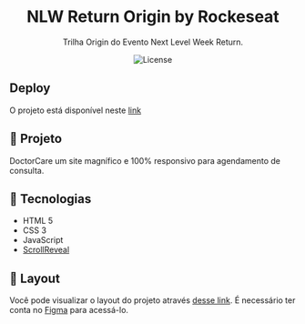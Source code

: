 <h1 align="center">
	NLW Return Origin by Rockeseat
</h1>

<p align="center">Trilha Origin do Evento Next Level Week Return.</p>

<p align="center">
  <img alt="License" src="https://img.shields.io/badge/license-MIT-2ecc71"> 
</p>

## Deploy
<p>O projeto está disponível neste <a href="https://633b8a195a5ed521e4039cf7--splendid-wisp-1022f5.netlify.app/" target="_blank">link</a>
</p>

## 🚀 Projeto

DoctorCare um site magnífico e 100% responsivo para agendamento de consulta.

## 🔧 Tecnologias

- HTML 5
- CSS 3
- JavaScript
- [ScrollReveal](https://scrollrevealjs.org/)

## 🔖 Layout

Você pode visualizar o layout do projeto através [desse link](https://www.figma.com/community/file/1102912263666619803). É necessário ter conta no [Figma](https://figma.com) para acessá-lo.
